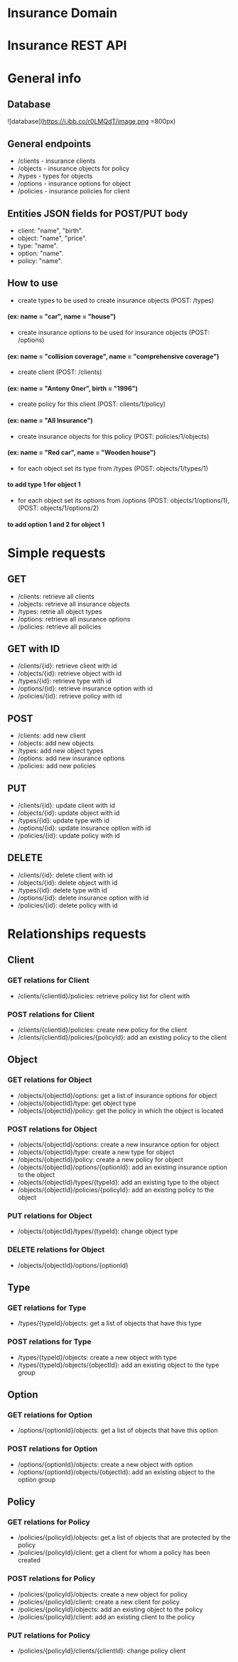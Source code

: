 # Insurance Domain

## 

# Insurance REST API


# General info

## Database

![database](https://i.ibb.co/r0LMQdT/image.png =800px)

## General endpoints

* /clients - insurance clients
* /objects - insurance objects for policy
* /types - types for objects
* /options - insurance options for object
* /policies - insurance policies for client

## Entities JSON fields for POST/PUT body

* client: "name", "birth".
* object: "name", "price".
* type: "name".
* option: "name".
* policy: "name".


## How to use

* create types to be used to create insurance objects (POST: /types) 
#### (ex: name = "car", name = "house")
* create insurance options to be used for insurance objects (POST: /options)
#### (ex: name = "collision coverage", name = "comprehensive coverage")
* create client (POST: /clients) 
#### (ex: name = "Antony Oner", birth = "1996")
* create policy for this client (POST: clients/1/policy)
#### (ex: name = "All Insurance")
* create insurance objects for this policy (POST: policies/1/objects)
#### (ex: name = "Red car", name = "Wooden house")
* for each object set its type from /types (POST: objects/1/types/1)
#### to add type 1 for object 1
* for each object set its options from /options 
(POST: objects/1/options/1), (POST: objects/1/options/2)
#### to add option 1 and 2 for object 1



# Simple requests


## GET
* /clients: retrieve all clients
* /objects: retrieve all insurance objects
* /types: retrie all object types
* /options: retrieve all insurance options
* /policies: retrieve all policies

## GET with ID
* /clients/{id}: retrieve client with id
* /objects/{id}: retrieve object with id
* /types/{id}: retrieve type with id
* /options/{id}: retrieve insurance option with id
* /policies/{id}: retrieve policy with id

## POST
* /clients: add new client 
* /objects: add new objects
* /types: add new object types
* /options: add new insurance options
* /policies: add new policies

## PUT
* /clients/{id}: update client with id
* /objects/{id}: update object with id
* /types/{id}: update type with id
* /options/{id}: update insurance option with id
* /policies/{id}: update policy with id

## DELETE
* /clients/{id}: delete client with id
* /objects/{id}: delete object with id
* /types/{id}: delete type with id
* /options/{id}: delete insurance option with id
* /policies/{id}: delete policy with id



# Relationships requests


## Client

### GET relations for Client
* /clients/{clientId}/policies: retrieve policy list for client with

### POST relations for Client
* /clients/{clientId}/policies: create new policy for the client
* /clients/{clientId}/policies/{policyId}: add an existing policy to the client 


## Object

### GET relations for Object
* /objects/{objectId}/options: get a list of insurance options for object
* /objects/{objectId}/type: get object type
* /objects/{objectId}/policy: get the policy in which the object is located

### POST relations for Object
* /objects/{objectId}/options: create a new insurance option for object
* /objects/{objectId}/type: create a new type for object
* /objects/{objectId}/policy: create a new policy for object
* /objects/{objectId}/options/{optionId}: add an existing insurance option to the object
* /objects/{objectId}/types/{typeId}: add an existing type to the object
* /objects/{objectId}/policies/{policyId}: add an existing policy to the object

### PUT relations for Object
* /objects/{objectId}/types/{typeId}: change object type

### DELETE relations for Object
* /objects/{objectId}/options/{optionId}


## Type

### GET relations for Type
* /types/{typeId}/objects: get a list of objects that have this type

### POST relations for Type
* /types/{typeId}/objects: create a new object with type
* /types/{typeId}/objects/{objectId}: add an existing object to the type group


## Option

### GET relations for Option
* /options/{optionId}/objects: get a list of objects that have this option

### POST relations for Option
* /options/{optionId}/objects: create a new object with option
* /options/{optionId}/objects/{objectId}: add an existing object to the option group


## Policy

### GET relations for Policy
* /policies/{policyId}/objects: get a list of objects that are protected by the policy
* /policies/{policyId}/client: get a client for whom a policy has been created

### POST relations for Policy
* /policies/{policyId}/objects: create a new object for policy
* /policies/{policyId}/client: create a new client for policy
* /policies/{policyId}/objects: add an existing object to the policy
* /policies/{policyId}/client: add an existing client to the policy

### PUT relations for Policy
* /policies/{policyId}/clients/{clientId}: change policy client




